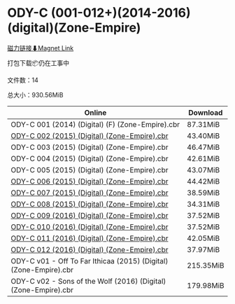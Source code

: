 # ODY-C (001-012+)(2014-2016)(digital)(Zone-Empire)

[磁力链接⬇Magnet Link](magnet:?xt=urn:btih:aced4899a2dd016fec84d8c4315f6d24a674cd13&dn=ODY-C%20%28001-012%2B%29%282014-2016%29%28digital%29%28Zone-Empire%29)

打包下载📦仍在工事中

文件数：14

总大小：930.56MiB

Online | Download
--- | ---
ODY-C 001 (2014) (Digital) (F) (Zone-Empire).cbr | 87.31MiB
[ODY-C 002 (2015) (Digital) (Zone-Empire).cbr](https://github.com/alicewish/markdown/blob/master/comic/ODY-C-002-2015-Digital-Zone-Empire-cbr.md) | 43.40MiB
ODY-C 003 (2015) (Digital) (Zone-Empire).cbr | 46.47MiB
ODY-C 004 (2015) (Digital) (Zone-Empire).cbr | 42.61MiB
ODY-C 005 (2015) (Digital) (Zone-Empire).cbr | 43.07MiB
[ODY-C 006 (2015) (Digital) (Zone-Empire).cbr](https://github.com/alicewish/markdown/blob/master/comic/ODY-C-006-2015-Digital-Zone-Empire-cbr.md) | 44.42MiB
[ODY-C 007 (2015) (Digital) (Zone-Empire).cbr](https://github.com/alicewish/markdown/blob/master/comic/ODY-C-007-2015-Digital-Zone-Empire-cbr.md) | 38.59MiB
[ODY-C 008 (2015) (Digital) (Zone-Empire).cbr](https://github.com/alicewish/markdown/blob/master/comic/ODY-C-008-2015-Digital-Zone-Empire-cbr.md) | 34.31MiB
[ODY-C 009 (2016) (Digital) (Zone-Empire).cbr](https://github.com/alicewish/markdown/blob/master/comic/ODY-C-009-2016-Digital-Zone-Empire-cbr.md) | 37.52MiB
[ODY-C 010 (2016) (Digital) (Zone-Empire).cbr](https://github.com/alicewish/markdown/blob/master/comic/ODY-C-010-2016-Digital-Zone-Empire-cbr.md) | 37.52MiB
[ODY-C 011 (2016) (Digital) (Zone-Empire).cbr](https://github.com/alicewish/markdown/blob/master/comic/ODY-C-011-2016-Digital-Zone-Empire-cbr.md) | 42.05MiB
[ODY-C 012 (2016) (Digital) (Zone-Empire).cbr](https://github.com/alicewish/markdown/blob/master/comic/ODY-C-012-2016-Digital-Zone-Empire-cbr.md) | 37.97MiB
ODY-C v01 - Off To Far Ithicaa (2015) (Digital) (Zone-Empire).cbr | 215.35MiB
ODY-C v02 - Sons of the Wolf (2016) (Digital) (Zone-Empire).cbr | 179.98MiB
